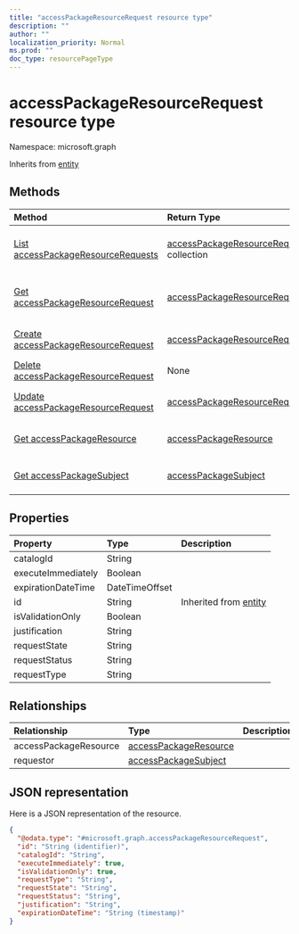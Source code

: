 ```yaml
---
title: "accessPackageResourceRequest resource type"
description: ""
author: ""
localization_priority: Normal
ms.prod: ""
doc_type: resourcePageType
---
```


# accessPackageResourceRequest resource type


Namespace: microsoft.graph




Inherits from [entity](../resources/entity.md)

## Methods
|Method|Return Type|Description|
|:---|:---|:---|
|[List accessPackageResourceRequests](../api/accesspackageresourcerequest-list.md)|[accessPackageResourceRequest](../resources/accesspackageresourcerequest.md) collection|List properties and relationships of the [accessPackageResourceRequest](../resources/accesspackageresourcerequest.md) objects.|
|[Get accessPackageResourceRequest](../api/accesspackageresourcerequest-get.md)|[accessPackageResourceRequest](../resources/accesspackageresourcerequest.md)|Read properties and relationships of the [accessPackageResourceRequest](../resources/accesspackageresourcerequest.md) object.|
|[Create accessPackageResourceRequest](../api/accesspackageresourcerequest-post-accesspackageresourcerequests.md)|[accessPackageResourceRequest](../resources/accesspackageresourcerequest.md)|Create a new [accessPackageResourceRequest](../resources/accesspackageresourcerequest.md) object.|
|[Delete accessPackageResourceRequest](../api/accesspackageresourcerequest-delete.md)|None|Deletes a [accessPackageResourceRequest](../resources/accesspackageresourcerequest.md).|
|[Update accessPackageResourceRequest](../api/accesspackageresourcerequest-update.md)|[accessPackageResourceRequest](../resources/accesspackageresourcerequest.md)|Update the properties of a [accessPackageResourceRequest](../resources/accesspackageresourcerequest.md) object.|
|[Get accessPackageResource](../api/accesspackageresource-get.md)|[accessPackageResource](../resources/accesspackageresource.md)|Read properties and relationships of the [accessPackageResource](../resources/accesspackageresource.md) object.|
|[Get accessPackageSubject](../api/accesspackagesubject-get.md)|[accessPackageSubject](../resources/accesspackagesubject.md)|Read properties and relationships of the [accessPackageSubject](../resources/accesspackagesubject.md) object.|

## Properties
|Property|Type|Description|
|:---|:---|:---|
|catalogId|String||
|executeImmediately|Boolean||
|expirationDateTime|DateTimeOffset||
|id|String| Inherited from [entity](../resources/entity.md)|
|isValidationOnly|Boolean||
|justification|String||
|requestState|String||
|requestStatus|String||
|requestType|String||

## Relationships
|Relationship|Type|Description|
|:---|:---|:---|
|accessPackageResource|[accessPackageResource](../resources/accesspackageresource.md)||
|requestor|[accessPackageSubject](../resources/accesspackagesubject.md)||

## JSON representation
Here is a JSON representation of the resource.
<!-- {
  "blockType": "resource",
  "keyProperty": "id",
  "@odata.type": "microsoft.graph.accessPackageResourceRequest",
  "baseType": "microsoft.graph.entity",
  "openType": false
}
-->
``` json
{
  "@odata.type": "#microsoft.graph.accessPackageResourceRequest",
  "id": "String (identifier)",
  "catalogId": "String",
  "executeImmediately": true,
  "isValidationOnly": true,
  "requestType": "String",
  "requestState": "String",
  "requestStatus": "String",
  "justification": "String",
  "expirationDateTime": "String (timestamp)"
}
```

